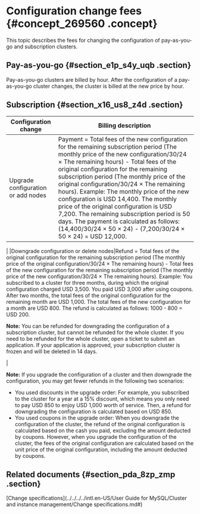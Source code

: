 # Configuration change fees {#concept_269560 .concept}

This topic describes the fees for changing the configuration of pay-as-you-go and subscription clusters.

## Pay-as-you-go {#section_e1p_s4y_uqb .section}

Pay-as-you-go clusters are billed by hour. After the configuration of a pay-as-you-go cluster changes, the cluster is billed at the new price by hour.

## Subscription {#section_x16_us8_z4d .section}

|Configuration change|Billing description|
|--------------------|-------------------|
|Upgrade configuration or add nodes|Payment = Total fees of the new configuration for the remaining subscription period \(The monthly price of the new configuration/30/24 × The remaining hours\) - Total fees of the original configuration for the remaining subscription period \(The monthly price of the original configuration/30/24 × The remaining hours\). Example: The monthly price of the new configuration is USD 14,400. The monthly price of the original configuration is USD 7,200. The remaining subscription period is 50 days. The payment is calculated as follows: \(14,400/30/24 × 50 × 24\) - \(7,200/30/24 × 50 × 24\) = USD 12,000.

 |
|Downgrade configuration or delete nodes|Refund = Total fees of the original configuration for the remaining subscription period \(The monthly price of the original configuration/30/24 × The remaining hours\) - Total fees of the new configuration for the remaining subscription period \(The monthly price of the new configuration/30/24 × The remaining hours\). Example: You subscribed to a cluster for three months, during which the original configuration charged USD 3,500. You paid USD 3,000 after using coupons. After two months, the total fees of the original configuration for the remaining month are USD 1,000. The total fees of the new configuration for a month are USD 800. The refund is calculated as follows: 1000 - 800 = USD 200.

 **Note:** You can be refunded for downgrading the configuration of a subscription cluster, but cannot be refunded for the whole cluster. If you need to be refunded for the whole cluster, open a ticket to submit an application. If your application is approved, your subscription cluster is frozen and will be deleted in 14 days.

 |

**Note:** If you upgrade the configuration of a cluster and then downgrade the configuration, you may get fewer refunds in the following two scenarios:

-   You used discounts in the upgrade order: For example, you subscribed to the cluster for a year at a 15% discount, which means you only need to pay USD 850 to enjoy USD 1,000 worth of service. Then, a refund for downgrading the configuration is calculated based on USD 850.
-   You used coupons in the upgrade order: When you downgrade the configuration of the cluster, the refund of the original configuration is calculated based on the cash you paid, excluding the amount deducted by coupons. However, when you upgrade the configuration of the cluster, the fees of the original configuration are calculated based on the unit price of the original configuration, including the amount deducted by coupons.

## Related documents {#section_pda_8zp_zmp .section}

[Change specifications](../../../../intl.en-US/User Guide for MySQL/Cluster and instance management/Change specifications.md#)

